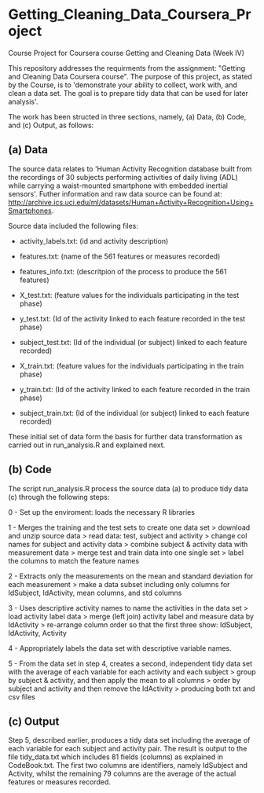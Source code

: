 # Getting_Cleaning_Data_Coursera_Project
Course Project for Coursera course Getting and Cleaning Data (Week IV)


This repository addresses the requirments from the assignment: "Getting and Cleaning Data Coursera course". The purpose of this project, as stated by the Course, is to 'demonstrate your ability to collect, work with, and clean a data set. The goal is to prepare tidy data that can be used for later analysis'.

The work has been structed in three sections, namely, (a) Data, (b) Code, and (c) Output, as follows:

## (a) Data

The source data relates to 'Human Activity Recognition database built from the recordings of 30 subjects performing activities of daily living (ADL) while carrying a waist-mounted smartphone with embedded inertial sensors'. Futher information and raw data source can be found at: http://archive.ics.uci.edu/ml/datasets/Human+Activity+Recognition+Using+Smartphones.

Source data included the following files:

- activity_labels.txt: (id and activity description)
- features.txt: (name of the 561 features or measures recorded)
- features_info.txt: (descritpion of the process to produce the 561 features)

- X_test.txt: (feature values for the individuals participating in the test phase)
- y_test.txt: (Id of the activity linked to each feature recorded in the test phase)
- subject_test.txt: (Id of the individual (or subject) linked to each feature recorded)
- X_train.txt: (feature values for the individuals participating in the train phase)
- y_train.txt: (Id of the activity linked to each feature recorded in the train phase)
- subject_train.txt: (Id of the individual (or subject) linked to each feature recorded)

These initial set of data form the basis for further data transformation as carried out in run_analysis.R and explained next.

## (b) Code

The script run_analysis.R process the source data (a) to produce tidy data (c) through the following steps:

0 - Set up the enviroment: loads the necessary R libraries

1 - Merges the training and the test sets to create one data set
	> download and unzip source data
	> read data: test, subject and activity
	> change col names for subject and activity data
	> combine subject & activity data with measurement data
	> merge test and train data into one single set
	> label the columns to match the feature names

2 - Extracts only the measurements on the mean and standard deviation for each measurement
	> make a data subset including only columns for IdSubject, IdActivity, mean columns, and std columns

3 - Uses descriptive activity names to name the activities in the data set
	> load activity label data
	> merge (left join) activity label and measure data by IdActivity
	> re-arrange column order so that the first three show: IdSubject, IdActivity, Activity

4 - Appropriately labels the data set with descriptive variable names.

5 - From the data set in step 4, creates a second, independent tidy data set with the average of each variable for each activity and each subject
	> group by subject & activity, and then apply the mean to all columns
	> order by subject and activity and then remove the IdActivity
	> producing both txt and csv files

## (c) Output

Step 5, described earlier, produces a tidy data set including the average of each variable for each subject and activity pair. The result is output to the file tidy_data.txt which includes 81 fields (columns) as explained in CodeBook.txt. The first two columns are identifiers, namely IdSubject and Activity, whilst the remaining 79 columns are the average of the actual features or measures recorded.
